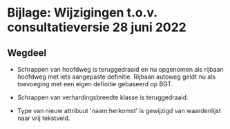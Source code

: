 Bijlage: Wijzigingen t.o.v. consultatieversie 28 juni 2022
==========================================================

Wegdeel
-------

-   Schrappen van hoofdweg is teruggedraaid en nu opgenomen als rijbaan hoofdweg
    met iets aangepaste definitie. Rijbaan autoweg geldt nu als toevoeging met
    een eigen definitie gebaseerd op BGT.

-   Schrappen van verhardingsbreedte klasse is teruggedraaid.

-   Type van nieuw attribuut 'naam:herkomst' is gewijzigd van waardenlijst naar
    vrij tekstveld.
